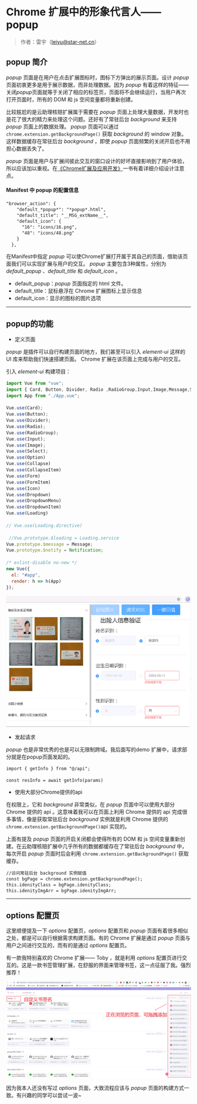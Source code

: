 # Chrome 扩展中的形象代言人—— popup

>作者：雷宇（leiyu@star-net.cn）

## popup 简介

*popup* 页面是在用户在点击扩展图标时，图标下方弹出的展示页面。设计 *popup* 页面初衷更多是用于展示数据，而非处理数据。因为 *popup* 有着这样的特征——关闭*popup*页面就等于关闭了相应的标签页，页面将不会继续运行，当用户再次打开页面时，所有的 DOM 和 js 空间变量都将重新创建。

比较尴尬的是云助理核赔扩展属于需要在 *popup* 页面上处理大量数据，开发时也是花了很大的精力来处理这个问题。还好有了常驻后台 *background* 来支持 *popup* 页面上的数据处理。 *popup* 页面可以通过 `chrome.extension.getBackgroundPage()` 获取 *background* 的 window 对象。这样数据缓存在常驻后台 *background* ，即使 *popup* 页面频繁的关闭开启也不用担心数据丢失了。

*popup* 页面是用户与扩展间彼此交互的窗口设计的好坏直接影响到了用户体验，所以应该加以重视。在[《Chrome扩展及应用开发》][1]一书有着详细介绍设计注意点。


#### Manifest 中 popup 的配置信息

``` JS
"browser_action": {
    "default_*popup*": "*popup*.html",
    "default_title": "__MSG_extName__",
    "default_icon": {
      "16": "icons/16.png",
      "48": "icons/48.png"
    }
  },
```
在Manifest中指定 *popup* 可以使Chrome扩展打开属于其自己的页面，借助该页面我们可以实现扩展与用户的交互。 *popup* 主要包含3种属性，分别为 *default_popup* 、*default_title* 和 *default_icon* 。

- default_popup：*popup* 页面指定的 html 文件。
- default_title：鼠标悬浮在 Chrome 扩展图标上显示信息
- default_icon：显示的图标的图片选项

---------------------------
## popup的功能

* 定义页面

*popup* 是插件可以自行构建页面的地方，我们甚至可以引入 *element-ui* 这样的 UI 库来帮助我们快速搭建页面。 Chrome 扩展在该页面上完成与用户的交互。

引入 *element-ui* 构建项目：
```js
import Vue from "vue";
import { Card, Button, Divider, Radio ,RadioGroup,Input,Image,Message,Select,Option,Collapse,CollapseItem,Form,FormItem,Icon,Dropdown,DropdownMenu,DropdownItem,Loading,Notification} from "element-ui";
import App from "./App.vue";

Vue.use(Card);
Vue.use(Button);
Vue.use(Divider);
Vue.use(Radio);
Vue.use(RadioGroup);
Vue.use(Input);
Vue.use(Image);
Vue.use(Select);
Vue.use(Option)
Vue.use(Collapse)
Vue.use(CollapseItem)
Vue.use(Form)
Vue.use(FormItem)
Vue.use(Icon)
Vue.use(Dropdown)
Vue.use(DropdownMenu)
Vue.use(DropdownItem)
Vue.use(Loading)

// Vue.use(Loading.directive)

 //Vue.prototype.$loading = Loading.service
Vue.prototype.$message = Message;
Vue.prototype.$notify = Notification;

/* eslint-disable no-new */
new Vue({
  el: "#app",
  render: h => h(App)
});
```

![](./image/5-1-核赔云助理popup演示图.png)

* 发起请求

*popup* 也是非常优秀的也是可以无限制跨域。我后面写的demo 扩展中，请求部分就是在popup页面发起的。

```JS
import { getInfo } from "@/api";

const resInfo = await getInfo(params)
```



* 使用大部分Chrome提供的api

在权限上，它和 *background* 非常类似，在 *popup* 页面中可以使用大部分 Chrome 提供的 api 。这意味着我可以在页面上利用 Chrome 提供的 api 完成很多事情，像是获取常驻后台 *background* 实例就是利用 Chrome 提供的 `chrome.extension.getBackgroundPage()`api 实现的。

上面有提及 *popup* 页面的开启关闭都会使得所有的 DOM 和 js 空间变量重新创建。在云助理核赔扩展中几乎所有的数据都缓存在了常驻后台 *background* 中，每次开启 *popup* 页面时后会利用 `chrome.extension.getBackgroundPage()` 获取缓存。

```JS
//访问常驻后台 background 实例赋值
const bgPage = chrome.extension.getBackgroundPage();
this.idenityClass = bgPage.idenityClass;
this.idenityImgArr = bgPage.idenityImgArr;
```
-----------------------------

## options 配置页

这里顺便提及一下 *options* 配置页，*options* 配置页和 *popup* 页面有着很多相似之处，都是可以自行根据需求构建页面。有的 Chrome 扩展是通过 *popup* 页面与用户之间进行交互的，而有的是通过 *options* 配置页。


有一款我特别喜欢的 Chrome 扩展—— Toby ，就是利用 *options* 配置页进行交互的。这是一款书签管理扩展，在舒服的界面来管理书签，这一点征服了我。强烈推荐！

![](./image/5-2-tobymini.png)

因为我本人还没有写过 *options* 页面，大致流程应该与 *popup* 页面的构建方式一致。有兴趣的同学可以尝试一波~







[1]:https://pan.baidu.com/s/1p1dVIS4SIoQzNMOacBAyTg
